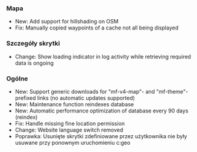 
### Mapa
- New: Add support for hillshading on OSM
- Fix: Manually copied waypoints of a cache not all being displayed

### Szczegóły skrytki
- Change: Show loading indicator in log activity while retrieving required data is ongoing

### Ogólne
- New: Support generic downloads for "mf-v4-map"- and "mf-theme"-prefixed links (no automatic updates supported)
- New: Maintenance function reindexes database
- New: Automatic performance optimization of database every 90 days (reindex)
- Fix: Handle missing fine location permission
- Change: Website language switch removed
- Poprawka: Usunięte skrytki zdefiniowane przez użytkownika nie były usuwane przy ponownym uruchomieniu c:geo

